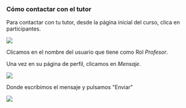 ### Cómo contactar con el tutor

Para contactar con tu tutor, desde la página inicial del curso, clica en participantes.

![](https://catedu.gitbooks.io/faq-aularagon/contenthttps://catedu.gitbooks.io/faq-aularagon/content/assets/Selección_606.png)

Clicamos en  el nombre del usuario que tiene como Rol _Profesor_.

Una vez en su página de perfil, clicamos en _Mensaje_.

![](https://catedu.gitbooks.io/faq-aularagon/contenthttps://catedu.gitbooks.io/faq-aularagon/content/assets/Selección_607.png)

Donde escribimos el mensaje y pulsamos "Enviar"

![](https://catedu.gitbooks.io/faq-aularagon/contenthttps://catedu.gitbooks.io/faq-aularagon/content/assets/Selección_608.png)